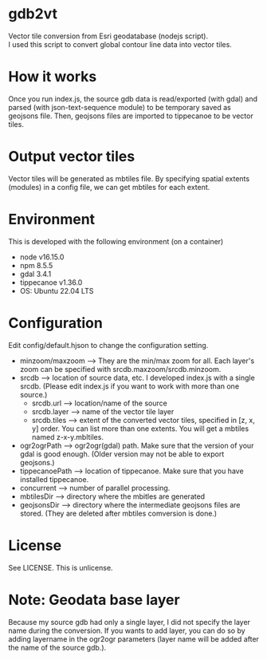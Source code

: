# gdb2vt
Vector tile conversion from Esri geodatabase (nodejs script).  
I used this script to convert global contour line data into vector tiles.

# How it works
Once you run index.js, the source gdb data is read/exported (with gdal) and parsed (with json-text-sequence module) to be temporary saved as geojsons file. Then, geojsons files are imported to tippecanoe to be vector tiles.

# Output vector tiles
Vector tiles will be generated as mbtiles file.
By specifying spatial extents (modules) in a config file, we can get mbtiles for each extent.


# Environment
This is developed with the following environment (on a container)
* node v16.15.0
* npm 8.5.5
* gdal 3.4.1
* tippecanoe v1.36.0
* OS: Ubuntu 22.04 LTS 

# Configuration
Edit config/default.hjson to change the configuration setting.
* minzoom/maxzoom --> They are the min/max zoom for all. Each layer's zoom can be specified with srcdb.maxzoom/srcdb.minzoom.
* srcdb --> location of source data, etc. I developed index.js with a single srcdb. (Please edit index.js if you want to work with more than one source.)
  * srcdb.url --> location/name of the source
  * srcdb.layer --> name of the vector tile layer
  * srcdb.tiles --> extent of the converted vector tiles, specified in [z, x, y] order. You can list more than one extents. You will get a mbtiles named z-x-y.mbltiles. 
* ogr2ogrPath --> ogr2ogr(gdal) path. Make sure that the version of your gdal is good enough. (Older version may not be able to export geojsons.) 
* tippecanoePath --> location of tippecanoe. Make sure that you have installed tippecanoe.
* concurrent --> number of parallel processing.
* mbtilesDir --> directory where the mbitles are generated
* geojsonsDir --> directory where the intermediate geojsons files are stored. (They are deleted after mbtiles comversion is done.)


# License
See LICENSE. This is unlicense.

# Note: Geodata base layer
Because my source gdb had only a single layer, I did not specify the layer name during the conversion.
If you wants to add layer, you can do so by adding layername in the ogr2ogr parameters (layer name will be added after the name of the source gdb.).

